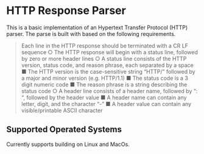 # HTTP Response Parser

This is a basic implementation of an Hypertext Transfer Protocol (HTTP) parser. The parse is built with based on the following requirements.

> Each line in the HTTP response should be terminated with a CR LF sequence
○ The HTTP response will begin with a status line, followed by zero or more header
lines
○ A status line consists of the HTTP version, status code, and reason phrase, each
separated by a space
■ The HTTP version is the case-sensitive string “HTTP/” followed by a
major and minor version (e.g. HTTP/1.1)
■ The status code is a 3 digit numeric code
■ The reason phrase is a string describing the status code
○ A header line consists of a header name, followed by “: “, followed by the header
value
■ A header name can contain any letter, digit, and the character “-”
■ A header value can contain any visible/printable ASCII character

## Supported Operated Systems
Currently supports building on Linux and MacOs.

